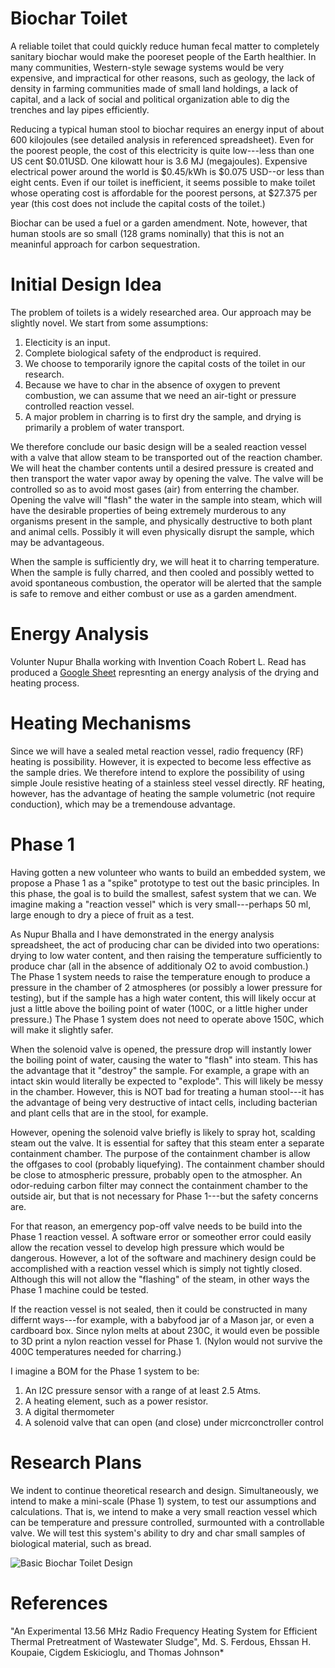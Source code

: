 # Biochar Toilet

A reliable toilet that could quickly reduce human fecal matter to completely sanitary biochar would make the pooreset people of the
Earth healthier. In many communities, Western-style sewage systems would be very expensive, and impractical for other reasons,
such as geology, the lack of density in farming communities made of small land holdings, a lack of capital, and a lack of
social and political organization able to dig the trenches and lay pipes efficiently.

Reducing a typical human stool to biochar requires an energy input of about 600 kilojoules (see detailed analysis in referenced spreadsheet).
Even for the poorest people, the cost of this electricity is quite low---less than one US cent \$0.01USD. One kilowatt hour is 3.6 MJ (megajoules).
Expensive electrical power around the world is $0.45/kWh is $0.075 USD--or less than eight cents. Even if our toilet is inefficient, it
seems possible to make toilet whose operating cost is affordable for the poorest persons, at $27.375 per year (this cost does not include
the capital costs of the toilet.)

Biochar can be used a fuel or a garden amendment. Note, however, that human stools are so small (128 grams nominally) that this is not an meaninful approach for carbon sequestration.


# Initial Design Idea
The problem of toilets is a widely researched area. Our approach may be slightly novel. We start from some assumptions:
1. Electicity is an input.
1. Complete biological safety of the endproduct is required.
1. We choose to temporarily ignore the capital costs of the toilet in our research.
1. Because we have to char in the absence of oxygen to prevent combustion, we can assume that we need an air-tight or pressure controlled
    reaction vessel.
1. A major problem in charring is to first dry the sample, and drying is primarily a problem of water transport.

We therefore conclude our basic design will be a sealed reaction vessel with a valve that allow steam to be transported out
of the reaction chamber. We will heat the chamber contents until a desired pressure is created and then transport the water
vapor away by opening the valve. The valve will be controlled so as to avoid most gases (air) from enterring the chamber.
Opening the valve will "flash" the water in the sample into steam, which will have the desirable properties of being
extremely murderous to any organisms present in the sample, and physically destructive to both plant and animal cells.
Possibly it will even physically disrupt the sample, which may be advantageous.

When the sample is sufficiently dry, we will heat it to charring temperature. When the sample is fully charred, and then cooled
and possibly wetted to avoid spontaneous combustion, the
operator will be alerted that the sample is safe to remove and either combust or use as a garden amendment.

# Energy Analysis

Volunter Nupur Bhalla working with Invention Coach Robert L. Read has produced a [Google Sheet](https://docs.google.com/spreadsheets/d/1ZwIqP0B2wM6QrpZTNiK1hNnNmIEIal7qxYdgEJz8Iog/edit?usp=sharing) represnting an energy analysis of the drying and heating process.



# Heating Mechanisms
Since we will have a sealed metal reaction vessel, radio frequency (RF) heating is possibility.
However, it is expected to become less effective as the sample dries.
We therefore intend to explore the possibility of using simple Joule resistive heating of a stainless steel vessel directly.
RF heating, however, has the advantage of heating the sample volumetric (not require conduction), which may be a tremendouse advantage.

# Phase 1

Having gotten a new volunteer who wants to build an embedded system, we propose a Phase 1 as a "spike" prototype to test out the basic principles.
In this phase, the goal is to build the smallest, safest system that we can. 
We imagine making a "reaction vessel" which is very small---perhaps 50 ml, large enough to dry a piece of fruit as a test.

As Nupur Bhalla and I have demonstrated in the energy analysis spreadsheet, the act of producing char can be divided into two operations:
drying to low water content, and then raising the temperature sufficiently to produce char (all in the absence of additionaly O2 to avoid
combustion.) The Phase 1 system needs to raise the temperature enough to produce a pressure in the chamber of 2 atmospheres (or possibly 
a lower pressure for testing), but if the sample has a high water content, this will likely occur at just a little above the boiling point 
of water (100C, or a little higher under pressure.) The Phase 1 system does not need to operate above 150C, which will make it slightly safer.

When the solenoid valve is opened, the pressure drop will instantly lower the boiling point of water, causing the water to "flash" into
steam. This has the advantage that it "destroy" the sample. For example, a grape with an intact skin would literally be expected to "explode". 
This will likely be messy in the chamber. However, this is NOT bad for treating a human stool---it has the advantage of being very 
destructive of intact cells, including bacterian and plant cells that are in the stool, for example.

However, opening the solenoid valve briefly is likely to spray hot, scalding steam out the valve. It is essential for saftey that this steam enter
a separate containment chamber. The purpose of the containment chamber is allow the offgases to cool (probably liquefying). The containment 
chamber should be close to atmospheric pressure, probably open to the atmospher. An odor-reduing carbon filter may connect the containment 
chamber to the outside air, but that is not necessary for Phase 1---but the safety concerns are.

For that reason, an emergency pop-off valve needs to be build into the Phase 1 reaction vessel. A software error or someother error could 
easily allow the recation vessel to develop high pressure which would be dangerous.  However, a lot of the software and machinery 
design could be accomplished with a reaction vessel which is simply not tightly closed. Although this will not allow the "flashing" of
the steam, in other ways the Phase 1 machine could be tested.

If the reaction vessel is not sealed, then it could be constructed in many differnt ways---for example, with a babyfood jar of a Mason jar,
or even a cardboard box. Since nylon melts at about 230C, it would even be possible to 3D print a nylon reaction vessel for Phase 1. (Nylon
would not survive the 400C temperatures needed for charring.)

I imagine a BOM for the Phase 1 system to be:
1. An I2C pressure sensor with a range of at least 2.5 Atms.
2. A heating element, such as a power resistor.
3. A digital thermometer
4. A solenoid valve that can open (and close) under micrconctroller control





# Research Plans

We indent to continue theoretical research and design. Simultaneously, we intend to make a mini-scale (Phase 1) system, to test our assumptions
and calculations. That is, we intend to make a very small reaction vessel which can be temperature and pressure controlled, surmounted
with a controllable valve. We will test this system's ability to dry and char small samples of biological material, such as bread.

![Basic Biochar Toilet Design](https://github.com/user-attachments/assets/ea41856b-7663-43a1-bf12-8a3a2311aef8)

# References

"An Experimental 13.56 MHz Radio Frequency Heating System
for Efficient Thermal Pretreatment of Wastewater Sludge",
Md. S. Ferdous, Ehssan H. Koupaie, Cigdem Eskicioglu, and Thomas Johnson*



